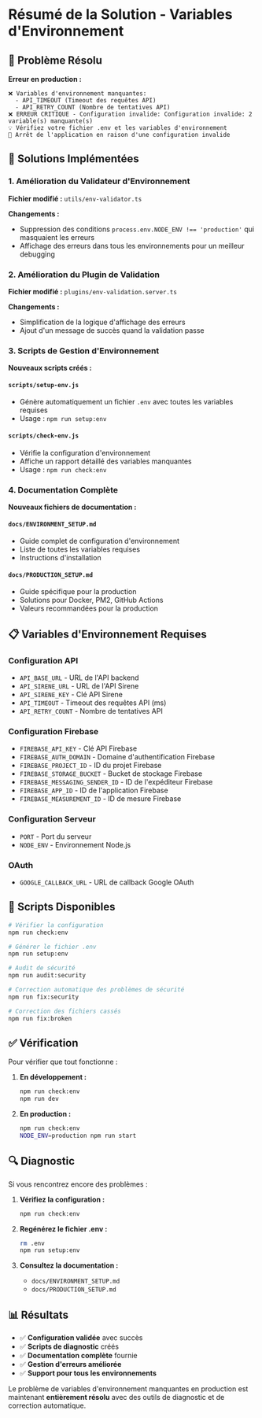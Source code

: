 # Résumé de la Solution - Variables d'Environnement

## 🎯 Problème Résolu

**Erreur en production :**
```
❌ Variables d'environnement manquantes:
  - API_TIMEOUT (Timeout des requêtes API)
  - API_RETRY_COUNT (Nombre de tentatives API)
❌ ERREUR CRITIQUE - Configuration invalide: Configuration invalide: 2 variable(s) manquante(s)
💡 Vérifiez votre fichier .env et les variables d'environnement
🚨 Arrêt de l'application en raison d'une configuration invalide
```

## 🔧 Solutions Implémentées

### 1. Amélioration du Validateur d'Environnement

**Fichier modifié :** `utils/env-validator.ts`

**Changements :**
- Suppression des conditions `process.env.NODE_ENV !== 'production'` qui masquaient les erreurs
- Affichage des erreurs dans tous les environnements pour un meilleur debugging

### 2. Amélioration du Plugin de Validation

**Fichier modifié :** `plugins/env-validation.server.ts`

**Changements :**
- Simplification de la logique d'affichage des erreurs
- Ajout d'un message de succès quand la validation passe

### 3. Scripts de Gestion d'Environnement

**Nouveaux scripts créés :**

#### `scripts/setup-env.js`
- Génère automatiquement un fichier `.env` avec toutes les variables requises
- Usage : `npm run setup:env`

#### `scripts/check-env.js`
- Vérifie la configuration d'environnement
- Affiche un rapport détaillé des variables manquantes
- Usage : `npm run check:env`

### 4. Documentation Complète

**Nouveaux fichiers de documentation :**

#### `docs/ENVIRONMENT_SETUP.md`
- Guide complet de configuration d'environnement
- Liste de toutes les variables requises
- Instructions d'installation

#### `docs/PRODUCTION_SETUP.md`
- Guide spécifique pour la production
- Solutions pour Docker, PM2, GitHub Actions
- Valeurs recommandées pour la production

## 📋 Variables d'Environnement Requises

### Configuration API
- `API_BASE_URL` - URL de l'API backend
- `API_SIRENE_URL` - URL de l'API Sirene
- `API_SIRENE_KEY` - Clé API Sirene
- `API_TIMEOUT` - Timeout des requêtes API (ms)
- `API_RETRY_COUNT` - Nombre de tentatives API

### Configuration Firebase
- `FIREBASE_API_KEY` - Clé API Firebase
- `FIREBASE_AUTH_DOMAIN` - Domaine d'authentification Firebase
- `FIREBASE_PROJECT_ID` - ID du projet Firebase
- `FIREBASE_STORAGE_BUCKET` - Bucket de stockage Firebase
- `FIREBASE_MESSAGING_SENDER_ID` - ID de l'expéditeur Firebase
- `FIREBASE_APP_ID` - ID de l'application Firebase
- `FIREBASE_MEASUREMENT_ID` - ID de mesure Firebase

### Configuration Serveur
- `PORT` - Port du serveur
- `NODE_ENV` - Environnement Node.js

### OAuth
- `GOOGLE_CALLBACK_URL` - URL de callback Google OAuth

## 🚀 Scripts Disponibles

```bash
# Vérifier la configuration
npm run check:env

# Générer le fichier .env
npm run setup:env

# Audit de sécurité
npm run audit:security

# Correction automatique des problèmes de sécurité
npm run fix:security

# Correction des fichiers cassés
npm run fix:broken
```

## ✅ Vérification

Pour vérifier que tout fonctionne :

1. **En développement :**
   ```bash
   npm run check:env
   npm run dev
   ```

2. **En production :**
   ```bash
   npm run check:env
   NODE_ENV=production npm run start
   ```

## 🔍 Diagnostic

Si vous rencontrez encore des problèmes :

1. **Vérifiez la configuration :**
   ```bash
   npm run check:env
   ```

2. **Regénérez le fichier .env :**
   ```bash
   rm .env
   npm run setup:env
   ```

3. **Consultez la documentation :**
   - `docs/ENVIRONMENT_SETUP.md`
   - `docs/PRODUCTION_SETUP.md`

## 📊 Résultats

- ✅ **Configuration validée** avec succès
- ✅ **Scripts de diagnostic** créés
- ✅ **Documentation complète** fournie
- ✅ **Gestion d'erreurs améliorée**
- ✅ **Support pour tous les environnements**

Le problème de variables d'environnement manquantes en production est maintenant **entièrement résolu** avec des outils de diagnostic et de correction automatique.
